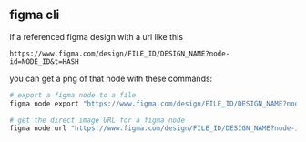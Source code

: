 ## figma cli

if a referenced figma design with a url like this

    https://www.figma.com/design/FILE_ID/DESIGN_NAME?node-id=NODE_ID&t=HASH

you can get a png of that node with these commands:

```bash
# export a figma node to a file
figma node export "https://www.figma.com/design/FILE_ID/DESIGN_NAME?node-id=NODE_ID&t=HASH"

# get the direct image URL for a figma node
figma node url "https://www.figma.com/design/FILE_ID/DESIGN_NAME?node-id=NODE_ID&t=HASH"
```
